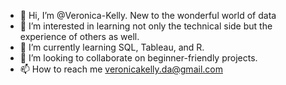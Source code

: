 - 👋 Hi, I’m @Veronica-Kelly. New to the wonderful world of data
- 👀 I’m interested in learning not only the technical side but the experience of others as well.
- 🌱 I’m currently learning SQL, Tableau, and R.
- 💞️ I’m looking to collaborate on beginner-friendly projects.
- 📫 How to reach me veronicakelly.da@gmail.com

